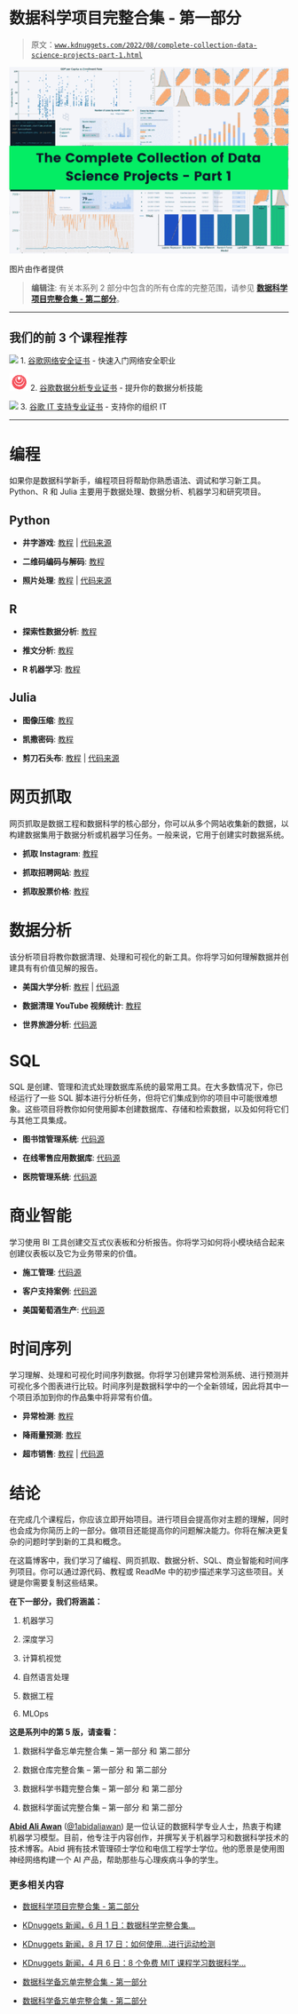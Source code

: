 # 数据科学项目完整合集 - 第一部分

> 原文：[`www.kdnuggets.com/2022/08/complete-collection-data-science-projects-part-1.html`](https://www.kdnuggets.com/2022/08/complete-collection-data-science-projects-part-1.html)

![数据科学项目完整合集 - 第一部分](img/dac94cfa6d77b999ce9d98399c806037.png)

图片由作者提供

> **编辑注**: 有关本系列 2 部分中包含的所有仓库的完整范围，请参见 [**数据科学项目完整合集 - 第二部分**](https://www.kdnuggets.com/2022/08/complete-collection-data-science-projects-part-2.html)。

* * *

## 我们的前 3 个课程推荐

![](img/0244c01ba9267c002ef39d4907e0b8fb.png) 1\. [谷歌网络安全证书](https://www.kdnuggets.com/google-cybersecurity) - 快速入门网络安全职业

![](img/e225c49c3c91745821c8c0368bf04711.png) 2\. [谷歌数据分析专业证书](https://www.kdnuggets.com/google-data-analytics) - 提升你的数据分析技能

![](img/0244c01ba9267c002ef39d4907e0b8fb.png) 3\. [谷歌 IT 支持专业证书](https://www.kdnuggets.com/google-itsupport) - 支持你的组织 IT

* * *

# 编程

如果你是数据科学新手，编程项目将帮助你熟悉语法、调试和学习新工具。Python、R 和 Julia 主要用于数据处理、数据分析、机器学习和研究项目。

## Python

+   **井字游戏**: [教程](https://www.youtube.com/watch?v=8ext9G7xspg&t=3599s) | [代码来源](https://github.com/kying18/tic-tac-toe)

+   **二维码编码与解码**: [教程](https://www.youtube.com/watch?v=SqvVm3QiQVk&t=3192s)

+   **照片处理**: [教程](https://www.youtube.com/watch?v=8ext9G7xspg&t=7534s) | [代码来源](https://github.com/kying18/pyphotoshop)

## R

+   **探索性数据分析**: [教程](https://r4ds.had.co.nz/exploratory-data-analysis.html)

+   **推文分析**: [教程](https://r4ds.had.co.nz/exploratory-data-analysis.html)

+   **R 机器学习**: [教程](https://r4ds.had.co.nz/exploratory-data-analysis.html)

## Julia

+   **图像压缩**: [教程](https://github.com/JuliaAcademy/JuliaTutorials/blob/main/introductory-tutorials/intro-to-julia/compressing_an_image.ipynb)

+   **凯撒密码**: [教程](https://github.com/JuliaAcademy/JuliaTutorials/blob/main/introductory-tutorials/intro-to-julia/create_a_caesar_cipher.ipynb)

+   **剪刀石头布**: [教程](https://towardsdatascience.com/5-julia-projects-for-beginners-easy-ideas-to-get-started-coding-in-julia-938b823a0a08) | [代码来源](https://github.com/logankilpatrick/Julia-Projects-for-Beginners/blob/main/rock_paper_scissors.jl)

# 网页抓取

网页抓取是数据工程和数据科学的核心部分，你可以从多个网站收集新的数据，以构建数据集用于数据分析或机器学习任务。一般来说，它用于创建实时数据系统。

+   **抓取 Instagram**: [教程](https://thecleverprogrammer.com/2020/07/30/scraping-instagram-with-python/)

+   **抓取招聘网站**: [教程](https://www.youtube.com/watch?v=PPcgtx0sI2E)

+   **抓取股票价格**: [教程](https://www.youtube.com/watch?v=7sFCOunKL_Y)

# 数据分析

该分析项目将教你数据清理、处理和可视化的新工具。你将学习如何理解数据并创建具有有价值见解的报告。

+   **美国大学分析**: [教程](https://blog.jovian.ai/what-makes-a-student-prefer-a-university-a-brief-summary-ce3231aec390) | [代码源](https://jovian.ai/danycg85/student-perfere-a-university)

+   **数据清理 YouTube 视频统计**: [教程](https://medium.com/@raahimkhan_85173/data-cleaning-and-exploratory-data-analysis-with-pandas-on-trending-you-tube-video-statistics-e06d7cd08710)

+   **世界旅游分析**: [代码源](https://github.com/ChenChenDS/Tourism-data-analysis)

# SQL

SQL 是创建、管理和流式处理数据库系统的最常用工具。在大多数情况下，你已经运行了一些 SQL 脚本进行分析任务，但将它们集成到你的项目中可能很难想象。这些项目将教你如何使用脚本创建数据库、存储和检索数据，以及如何将它们与其他工具集成。

+   **图书馆管理系统**: [代码源](https://github.com/AlexanderWong/Library-Management-System)

+   **在线零售应用数据库**: [代码源](https://github.com/aaronzguan/Online-Shopping-Cart-Database-Project)

+   **医院管理系统**: [代码源](https://github.com/hrishikeshathalye/Hospital-Management-System-DBMS)

# 商业智能

学习使用 BI 工具创建交互式仪表板和分析报告。你将学习如何将小模块结合起来创建仪表板以及它为业务带来的价值。

+   **施工管理**: [代码源](https://community.powerbi.com/t5/Data-Stories-Gallery/Construction-management/m-p/1970340)

+   **客户支持案例**: [代码源](https://public.tableau.com/app/profile/ellen4268/viz/CustomerSupportCaseDemo/CustomerSupportCases)

+   **美国葡萄酒生产**: [代码源](https://public.tableau.com/app/profile/tk2225/viz/B2VBWeek11-UsingSetsforTopN/B2VBw11)

# 时间序列

学习理解、处理和可视化时间序列数据。你将学习创建异常检测系统、进行预测并可视化多个图表进行比较。时间序列是数据科学中的一个全新领域，因此将其中一个项目添加到你的作品集中将非常有价值。

+   **异常检测**: [教程](https://thecleverprogrammer.com/2020/08/04/arima-model-in-machine-learning/)

+   **降雨量预测**: [教程](https://thecleverprogrammer.com/2020/09/11/rainfall-prediction-with-machine-learning/)

+   **超市销售**: [教程](https://towardsdatascience.com/an-end-to-end-project-on-time-series-analysis-and-forecasting-with-python-4835e6bf050b) | [代码源](https://github.com/susanli2016/Machine-Learning-with-Python/blob/master/Time%20Series%20Forecastings.ipynb)

# 结论

在完成几个课程后，你应该立即开始项目。进行项目会提高你对主题的理解，同时也会成为你简历上的一部分。做项目还能提高你的问题解决能力。你将在解决更复杂的问题时学到新的工具和概念。

在这篇博客中，我们学习了编程、网页抓取、数据分析、SQL、商业智能和时间序列项目。你可以通过源代码、教程或 ReadMe 中的初步描述来学习这些项目。关键是你需要复制这些结果。

**在下一部分，我们将涵盖：**

1.  机器学习

1.  深度学习

1.  计算机视觉

1.  自然语言处理

1.  数据工程

1.  MLOps

**这是系列中的第 5 版，请查看：**

1.  数据科学备忘单完整合集 – 第一部分 和 第二部分

1.  数据仓库完整合集 – 第一部分 和 第二部分

1.  数据科学书籍完整合集 – 第一部分 和 第二部分

1.  数据科学面试完整合集 – 第一部分 和 第二部分

**[Abid Ali Awan](https://www.polywork.com/kingabzpro)** ([@1abidaliawan](https://twitter.com/1abidaliawan)) 是一位认证的数据科学专业人士，热衷于构建机器学习模型。目前，他专注于内容创作，并撰写关于机器学习和数据科学技术的技术博客。Abid 拥有技术管理硕士学位和电信工程学士学位。他的愿景是使用图神经网络构建一个 AI 产品，帮助那些与心理疾病斗争的学生。

### 更多相关内容

+   [数据科学项目完整合集 - 第二部分](https://www.kdnuggets.com/2022/08/complete-collection-data-science-projects-part-2.html)

+   [KDnuggets 新闻，6 月 1 日：数据科学完整合集…](https://www.kdnuggets.com/2022/n22.html)

+   [KDnuggets 新闻，8 月 17 日：如何使用…进行运动检测](https://www.kdnuggets.com/2022/n33.html)

+   [KDnuggets 新闻，4 月 6 日：8 个免费 MIT 课程学习数据科学…](https://www.kdnuggets.com/2022/n14.html)

+   [数据科学备忘单完整合集 - 第一部分](https://www.kdnuggets.com/2022/02/complete-collection-data-science-cheat-sheets-part-1.html)

+   [数据科学备忘单完整合集 - 第二部分](https://www.kdnuggets.com/2022/02/complete-collection-data-science-cheat-sheets-part-2.html)
